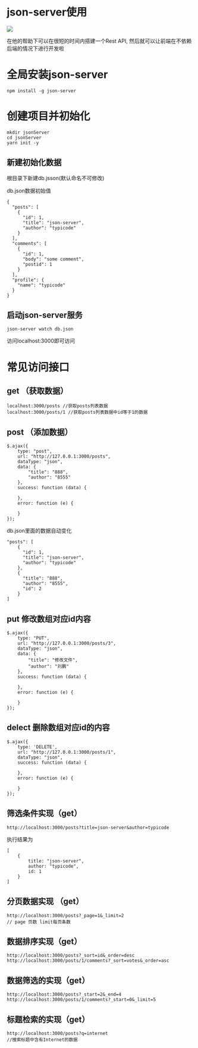# json-server使用

![](https://user-gold-cdn.xitu.io/2019/12/6/16ed9d5a09252c7c?w=696&h=464&f=png&s=561930)

在他的帮助下可以在很短的时间内搭建一个Rest API, 然后就可以让前端在不依赖后端的情况下进行开发啦


# 全局安装json-server
```
npm install -g json-server
```

# 创建项目并初始化

```
mkdir jsonServer 
cd jsonServer
yarn init -y
```

## 新建初始化数据
根目录下新建db.jsson(默认命名不可修改)

db.json数据初始值
```
{
  "posts": [
    {
      "id": 1,
      "title": "json-server",
      "author": "typicode"
    }
  ],
  "comments": [
    {
      "id": 1,
      "body": "some comment",
      "postid": 1
    }
  ],
  "profile": {
    "name": "typicode"
  }
}
```

## 启动json-server服务
```
json-server watch db.json
```
访问localhost:3000即可访问

# 常见访问接口
## get （获取数据）
```
localhost:3000/posts //获取posts列表数据
localhost:3000/posts/1 //获取posts列表数据中id等于1的数据
```

## post （添加数据）
```
$.ajax({
    type: "post",
    url: "http://127.0.0.1:3000/posts",
    dataType: "json",
    data: {
        "title": "888",
        "author": "8555"
    },
    success: function (data) {

    },
    error: function (e) {

    }
});
```
db.json里面的数据自动变化
```
"posts": [
    {
      "id": 1,
      "title": "json-server",
      "author": "typicode"
    },
    {
      "title": "888",
      "author": "8555",
      "id": 2
    }
]
```

## put 修改数组对应id内容
```
$.ajax({
    type: "PUT",
    url: "http://127.0.0.1:3000/posts/3",
    dataType: "json",
    data: {
        "title": "修改文件",
        "author": "刘鹏"
    },
    success: function (data) {

    },
    error: function (e) {

    }
});
```

## delect 删除数组对应id的内容
```
$.ajax({
    type: 'DELETE',
    url: "http://127.0.0.1:3000/posts/1",
    dataType: "json",
    success: function (data) {

    },
    error: function (e) {

    }
});
```

## 筛选条件实现（get）
```
http://localhost:3000/posts?title=json-server&author=typicode
```
执行结果为
```
[
    {
        title: "json-server",
        author: "typicode",
        id: 1
    }
]
```
## 分页数据实现 （get）
```
http://localhost:3000/posts?_page=1&_limit=2
// page 页数 limit每页条数
```

## 数据排序实现（get）
```
http://localhost:3000/posts?_sort=id&_order=desc
http://localhost:3000/posts/1/comments?_sort=votes&_order=asc
```

## 数据筛选的实现（get）
```
http://localhost:3000/posts?_start=2&_end=4
http://localhost:3000/posts/1/comments?_start=0&_limit=5
```

## 标题检索的实现（get）
```
http://localhost:3000/posts?q=internet
//搜索标题中含有Internet的数据
```
